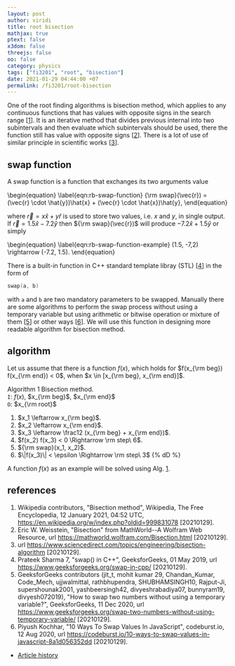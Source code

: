 ```yaml
---
layout: post
author: viridi
title: root bisection
mathjax: true
ptext: false
x3dom: false
threejs: false
oo: false
category: physics
tags: ["fi3201", "root", "bisection"]
date: 2021-01-29 04:44:00 +07
permalink: /fi3201/root-bisection
---
```

One of the root finding algorithms is bisection method, which applies to any continuous functions that has values with opposite signs in the search range [[1](#ref1)]. It is an iterative method that divides previous internal into two subintervals and then evaluate which subintervals should be used, there the function still has value with opposite signs [[2](#ref2)]. There is a lot of use of similar principle in scientific works [[3](#ref3)].


## swap function
A swap function is a function that exchanges its two arguments value

\begin{equation}
\label{eqn:rb-swap-function}
{\rm swap}(\vec{r}) = (\vec{r} \cdot \hat{y})\hat{x} + (\vec{r} \cdot \hat{x})\hat{y},
\end{equation}

where $\vec{r} = x\hat{x} + y\hat{r}$ is used to store two values, i.e. $x$ and $y$, in single output. If $\vec{r} = 1.5\hat{x} - 7.2\hat{y}$ then ${\rm swap}(\vec{r})$ will produce $-7.2\hat{x} + 1.5\hat{y}$ or simply

\begin{equation}
\label{eqn:rb-swap-function-example}
(1.5, -7,2) \rightarrow (-7.2, 1.5).
\end{equation}

There is a built-in function in C++ standard template libray (STL) [[4](#ref4)] in the form of

```c++
swap(a, b)
```

with `a` and `b` are two mandatory parameters to be swapped. Manually there are some algorithms to perform the swap process without using a temporary variable but using arithmetic or bitwise operation or mixture of them [[5](#ref5)] or other ways [[6](#ref6)]. We will use this function in designing more readable algorithm for bisection method.


## algorithm
Let us assume that there is a function $f(x)$, which holds for $f(x_{\rm beg}) f(x_{\rm end}) < 0$, when $x \in [x_{\rm beg}, x_{\rm end}]$.

Algorithm <a name="alg:rb-bisection-method-algorithm">1</a> Bisection method. \
`I`: $f(x)$, $x_{\rm beg}$, $x_{\rm end}$ \
`O`: $x_{\rm root}$
1. $x_1 \leftarrow x_{\rm beg}$.
2. $x_2 \leftarrow x_{\rm end}$.
3. $x_3 \leftarrow \frac12 (x_{\rm beg} + x_{\rm end})$.
4. $f(x_2) f(x_3) < 0 \Rightarrow \rm step\ 6$.
5. ${\rm swap}(x_1, x_2)$.
6. $\|f(x_3)\| < \epsilon \Rightarrow \rm step\ 3$ {% dD %}

A function $f(x)$ as an example will be solved using Alg. <a href="#alg:rs-bisection-method-algorithm">1</a>.


## references
1. <a name="ref1"></a>Wikipedia contributors, "Bisection method", Wikipedia, The Free Encyclopedia, 12 January 2021, 04:52 UTC, <https://en.wikipedia.org/w/index.php?oldid=999831078> [20210129].
2. <a name="ref2"></a>Eric W. Weisstein, "Bisection" from MathWorld--A Wolfram Web Resource, url <https://mathworld.wolfram.com/Bisection.html> [20210129].
3. <a name="ref3"></a>url <https://www.sciencedirect.com/topics/engineering/bisection-algorithm> [20210129].
4. <a name="ref4"></a>Prateek Sharma 7, "swap() in C++", GeeksforGeeks, 01 May 2019, url <https://www.geeksforgeeks.org/swap-in-cpp/> [20210129].
5. <a name="ref5"></a>GeeksforGeeks contributors (jit_t, mohit kumar 29, Chandan_Kumar, Code_Mech, ujjwalmittal, rathbhupendra, SHUBHAMSINGH10, Rajput-Ji, supershounak2001, yashbeersingh42, divyeshrabadiya07, bunnyram19, divyesh072019), "How to swap two numbers without using a temporary variable?", GeeksforGeeks, 11 Dec 2020, url <https://www.geeksforgeeks.org/swap-two-numbers-without-using-temporary-variable/> [20210129].
6. <a name="ref6"></a>Piyush Kochhar, "10 Ways To Swap Values In JavaScript", codeburst.io, 12 Aug 2020, url <https://codeburst.io/10-ways-to-swap-values-in-javascript-8a1d056352dd> [20210129].

+ [Article history](https://github.com/butiran/butiran.github.io/commits/master/_posts/fi3201/2021-01-29-root-bisection.md)
